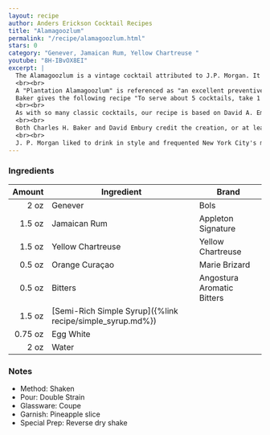```yaml
---
layout: recipe
author: Anders Erickson Cocktail Recipes
title: "Alamagoozlum"
permalink: "/recipe/alamagoozlum.html"
stars: 0
category: "Genever, Jamaican Rum, Yellow Chartreuse "
youtube: "8H-IBvOX8EI"
excerpt: |
  The Alamagoozlum is a vintage cocktail attributed to J.P. Morgan. It's a complex drink with a unique flavor profile, combining a variety of spirits and liqueurs.
  <br><br>
  A "Plantation Alamagoozlum" is referenced as "an excellent preventive of colds and chills" in a 1935 column in <i>The Indianapolis News</i> and then as an Alamagoozlum in a 1937 edition of the <i>Louisville, Kentucky, Courier-Journal</i>. However, it most notably features in Charles H. Baker's 1939 <i>The Gentleman's Companion, Around the World with Jigger, Beaker and Flask</i> as "J. Pierpont Morgan's Alamagoozlum, the Personal Mix Credited to that Financier, Philanthropist, & Banker of a Bygone Era."
  Baker gives the following recipe "To serve about 5 cocktails, take 1 jigger each of Jamaica rum, gomme syrup, and yellow or green Chartreuse; add 1/2 pony yellow Curaçao and 1/2 pony of Angostura bitters. Add 2 scant ponies of Holland gin, the same of water; donate 1/2 the white of an egg and hard shake with lots of cracked ice. Serve in a Manhattan glass."
  <br><br>
  As with so many classic cocktails, our recipe is based on David A. Embury's 1948 <i>The Fine Art of Mixing Drinks</i>, where Embury says, "This cocktail is supposed to have been a specialty of the elder Morgan of the House of Morgan, which goes to prove as a bartender he was an excellent banker."
  <br><br>
  Both Charles H. Baker and David Embury credit the creation, or at least this cocktail's notoriety, to John Pierpont Morgan Sr. (1837 - 1913), a Wall Street banker and financier who headed the banking firm that went on to be known as J.P. Morgan and Co., then Morgan, Grenfell & Company.
  <br><br>
  J. P. Morgan liked to drink in style and frequented New York City's most fashionable clubs, including the Union Club. When his friend, John King, president of Erie Railroad, was blackballed from the Union Club, Morgan resigned and in 1891 established the Metropolitan Club of New York. He commissioned Stanford White to "...build me a club fit for gentlemen, forget the expense..." at One East 60th Street; on the corner of 5th Avenue. As the club's first President, he invited John King to be a charter member.
---
```


### Ingredients

|  Amount | Ingredient                                                | Brand                      |
| ------: | --------------------------------------------------------- | -------------------------- |
|    2 oz | Genever                                                   | Bols                       |
|  1.5 oz | Jamaican Rum                                              | Appleton Signature         |
|  1.5 oz | Yellow Chartreuse                                         | Yellow Chartreuse          |
|  0.5 oz | Orange Curaçao                                            | Marie Brizard              |
|  0.5 oz | Bitters                                                   | Angostura Aromatic Bitters |
|  1.5 oz | [Semi-Rich Simple Syrup]({%link recipe/simple_syrup.md%}) |
| 0.75 oz | Egg White                                                 |
|    2 oz | Water                                                     |

### Notes

- Method: Shaken
- Pour: Double Strain
- Glassware: Coupe
- Garnish: Pineapple slice
- Special Prep: Reverse dry shake
